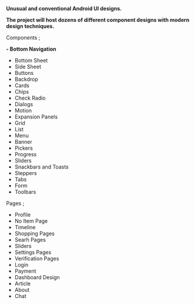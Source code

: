 <b>Unusual and conventional Android UI designs.</b>

<b> The project will host dozens of different component designs with modern design techniques.</b>


Components ;

**- Bottom Navigation**
- Bottom Sheet
- Side Sheet
- Buttons
- Backdrop
- Cards
- Chips
- Check Radio
- Dialogs
- Motion
- Expansion Panels
- Grid
- List
- Menu
- Banner
- Pickers
- Progress
- Sliders
- Snackbars and Toasts
- Steppers
- Tabs
- Form
- Toolbars

Pages ;

- Profile
- No Item Page
- Timeline
- Shopping Pages
- Searh Pages
- Sliders
- Settings Pages
- Verification Pages
- Login
- Payment
- Dashboard Design
- Article
- About
- Chat





